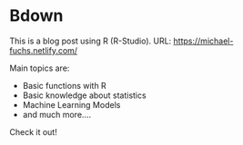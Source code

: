 # Bdown

This is a blog post using R (R-Studio).
URL: https://michael-fuchs.netlify.com/

Main topics are:
- Basic functions with R
- Basic knowledge about statistics
- Machine Learning Models
- and much more....


Check it out!
